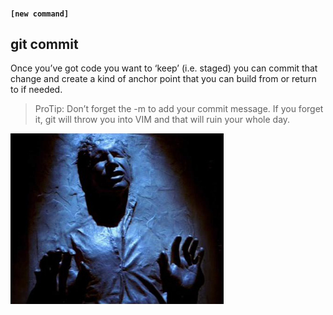 #### `[new command]`
##  git commit

Once you’ve got code you want to ‘keep’ (i.e. staged) you can commit that change and create a kind of anchor point that you can build from or return to if needed.

>ProTip: Don’t forget the -m to add your commit message. If you forget it, git will throw you into VIM and that will ruin your whole day.

![carbonite](images/carbonite.jpg)
